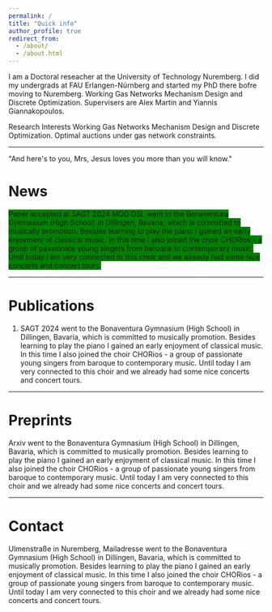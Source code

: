 ```yaml
---
permalink: /
title: "Quick info"
author_profile: true
redirect_from: 
  - /about/
  - /about.html
---
```


I am a Doctoral reseacher at the University of Technology Nuremberg. I did my undergrads at FAU Erlangen-Nürnberg and started my PhD there bofre moving to Nuremberg. Working Gas Networks Mechanism Design and Discrete Optimization. Supervisers are Alex Martin and Yiannis Giannakopoulos.

Research Interests
Working Gas Networks Mechanism Design and Discrete Optimization. Optimal auctions under gas network constraints.

---
"And here's to you, Mrs, Jesus loves you more than you will know."

News
======
<style>
  gblock{
    background-color:green;
  }
</style>

<gblock>
Paper accepted at SAGT 2024
MOG
DSL
went to the Bonaventura Gymnasium (High School) in Dillingen, Bavaria, which is committed to musically promotion. Besides learning to play the piano I gained an early enjoyment of classical music. In this time I also joined the choir CHORios - a group of passionate young singers from baroque to contemporary music. Until today I am very connected to this choir and we already had some nice concerts and concert tours.
</gblock>

---

Publications
======
1. SAGT 2024
 went to the Bonaventura Gymnasium (High School) in Dillingen, Bavaria, which is committed to musically promotion. Besides learning to play the piano I gained an early enjoyment of classical music. In this time I also joined the choir CHORios - a group of passionate young singers from baroque to contemporary music. Until today I am very connected to this choir and we already had some nice concerts and concert tours.

---

Preprints
======
Arxiv
 went to the Bonaventura Gymnasium (High School) in Dillingen, Bavaria, which is committed to musically promotion. Besides learning to play the piano I gained an early enjoyment of classical music. In this time I also joined the choir CHORios - a group of passionate young singers from baroque to contemporary music. Until today I am very connected to this choir and we already had some nice concerts and concert tours.

---

Contact
======
Ulmenstraße in Nuremberg, Mailadresse
 went to the Bonaventura Gymnasium (High School) in Dillingen, Bavaria, which is committed to musically promotion. Besides learning to play the piano I gained an early enjoyment of classical music. In this time I also joined the choir CHORios - a group of passionate young singers from baroque to contemporary music. Until today I am very connected to this choir and we already had some nice concerts and concert tours.
